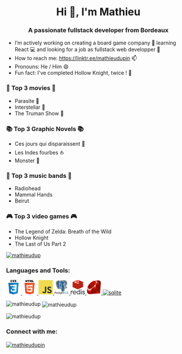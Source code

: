 <h1 align="center">Hi 👋, I'm Mathieu</h1>
<h3 align="center">A passionate fullstack developer from Bordeaux</h3>

- I’m actively working on creating a board game company :game_die: learning React :computer: and looking for a job as fullstack web developper :briefcase:
-  How to reach me: https://linktr.ee/mathieudupin 📫
-  Pronouns: He / Him 😄
- Fun fact: I've completed Hollow Knight, twice ! :star2: 

### :movie_camera: Top 3 movies :movie_camera:
- Parasite :ant:
- Interstellar :milky_way:
- The Truman Show :eyes:

### :books: Top 3 Graphic Novels :books:
- Ces jours qui disparaissent :runner:
- Les Indes fourbes :boat:
- Monster :hocho:

### :microphone: Top 3 music bands :microphone:
- Radiohead
- Mammal Hands
- Beirut

### :video_game: Top 3 video games :video_game:
- The Legend of Zelda: Breath of the Wild
- Hollow Knight
- The Last of Us Part 2

<p align="left"> <a href="https://github.com/ryo-ma/github-profile-trophy"><img src="https://github-profile-trophy.vercel.app/?username=mathieudup" alt="mathieudup" /></a> </p>

<h3 align="left">Languages and Tools:</h3>
<p align="left"> <a href="https://www.w3schools.com/css/" target="_blank" rel="noreferrer"> <img src="https://raw.githubusercontent.com/devicons/devicon/master/icons/css3/css3-original-wordmark.svg" alt="css3" width="40" height="40"/> </a> <a href="https://www.w3.org/html/" target="_blank" rel="noreferrer"> <img src="https://raw.githubusercontent.com/devicons/devicon/master/icons/html5/html5-original-wordmark.svg" alt="html5" width="40" height="40"/> </a> <a href="https://developer.mozilla.org/en-US/docs/Web/JavaScript" target="_blank" rel="noreferrer"> <img src="https://raw.githubusercontent.com/devicons/devicon/master/icons/javascript/javascript-original.svg" alt="javascript" width="40" height="40"/> </a> <a href="https://www.postgresql.org" target="_blank" rel="noreferrer"> <img src="https://raw.githubusercontent.com/devicons/devicon/master/icons/postgresql/postgresql-original-wordmark.svg" alt="postgresql" width="40" height="40"/> </a> <a href="https://redis.io" target="_blank" rel="noreferrer"> <img src="https://raw.githubusercontent.com/devicons/devicon/master/icons/redis/redis-original-wordmark.svg" alt="redis" width="40" height="40"/> </a> <a href="https://www.ruby-lang.org/en/" target="_blank" rel="noreferrer"> <img src="https://raw.githubusercontent.com/devicons/devicon/master/icons/ruby/ruby-original.svg" alt="ruby" width="40" height="40"/> </a> <a href="https://www.sqlite.org/" target="_blank" rel="noreferrer"> <img src="https://www.vectorlogo.zone/logos/sqlite/sqlite-icon.svg" alt="sqlite" width="40" height="40"/> </a> </p>

<p><img align="left" src="https://github-readme-stats.vercel.app/api/top-langs?username=mathieudup&show_icons=true&locale=en&layout=compact" alt="mathieudup" /></p>

<p>&nbsp;<img align="center" src="https://github-readme-stats.vercel.app/api?username=mathieudup&show_icons=true&locale=en" alt="mathieudup" /></p>

<p><img align="center" src="https://github-readme-streak-stats.herokuapp.com/?user=mathieudup&" alt="mathieudup" /></p>

<h3 align="left">Connect with me:</h3>
<p align="left">
<a href="https://linkedin.com/in/mathieudupin" target="blank"><img align="center" src="https://raw.githubusercontent.com/rahuldkjain/github-profile-readme-generator/master/src/images/icons/Social/linked-in-alt.svg" alt="mathieudupin" height="30" width="40" /></a>
</p>
